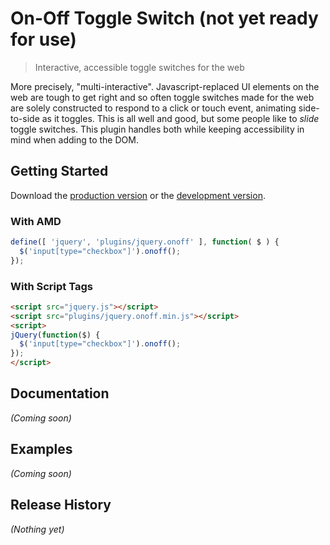 # On-Off Toggle Switch (not yet ready for use)

> Interactive, accessible toggle switches for the web

More precisely, "multi-interactive".
Javascript-replaced UI elements on the web are tough to get right and
so often toggle switches made for the web are solely constructed to
respond to a click or touch event, animating side-to-side as
it toggles. This is all well and good, but some people like to *slide* toggle
switches. This plugin handles both while keeping accessibility in mind
when adding to the DOM.

## Getting Started

Download the [production version][min] or the [development version][max].

[min]: https://raw.github.com/timmywil/jquery.onoff/1.8.5/dist/jquery.onoff.min.js
[max]: https://raw.github.com/timmywil/jquery.onoff/1.8.5/dist/jquery.onoff.js

### With AMD

```js
define([ 'jquery', 'plugins/jquery.onoff' ], function( $ ) {
  $('input[type="checkbox"]').onoff();
});
```

### With Script Tags

```html
<script src="jquery.js"></script>
<script src="plugins/jquery.onoff.min.js"></script>
<script>
jQuery(function($) {
  $('input[type="checkbox"]').onoff();
});
</script>
```

## Documentation
_(Coming soon)_

## Examples
_(Coming soon)_

## Release History
_(Nothing yet)_
